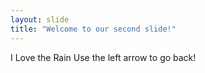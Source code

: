 ```yaml
---
layout: slide
title: "Welcome to our second slide!"
---
```

I Love the Rain
Use the left arrow to go back!
